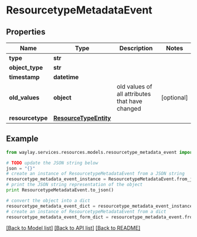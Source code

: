 # ResourcetypeMetadataEvent


## Properties

Name | Type | Description | Notes
------------ | ------------- | ------------- | -------------
**type** | **str** |  | 
**object_type** | **str** |  | 
**timestamp** | **datetime** |  | 
**old_values** | **object** | old values of all attributes that have changed | [optional] 
**resourcetype** | [**ResourceTypeEntity**](ResourceTypeEntity.md) |  | 

## Example

```python
from waylay.services.resources.models.resourcetype_metadata_event import ResourcetypeMetadataEvent

# TODO update the JSON string below
json = "{}"
# create an instance of ResourcetypeMetadataEvent from a JSON string
resourcetype_metadata_event_instance = ResourcetypeMetadataEvent.from_json(json)
# print the JSON string representation of the object
print ResourcetypeMetadataEvent.to_json()

# convert the object into a dict
resourcetype_metadata_event_dict = resourcetype_metadata_event_instance.to_dict()
# create an instance of ResourcetypeMetadataEvent from a dict
resourcetype_metadata_event_form_dict = resourcetype_metadata_event.from_dict(resourcetype_metadata_event_dict)
```
[[Back to Model list]](../README.md#documentation-for-models) [[Back to API list]](../README.md#documentation-for-api-endpoints) [[Back to README]](../README.md)


